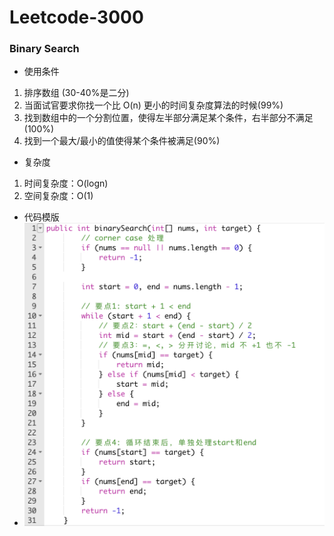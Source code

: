 # Leetcode-3000
### Binary Search
* 使⽤条件
 1. 排序数组 (30-40%是⼆分)
 2. 当⾯试官要求你找⼀个⽐ O(n) 更⼩的时间复杂度算法的时候(99%)
 3. 找到数组中的⼀个分割位置，使得左半部分满⾜某个条件，右半部分不满⾜(100%)
 4. 找到⼀个最⼤/最⼩的值使得某个条件被满⾜(90%)
* 复杂度
 1. 时间复杂度：O(logn)
 2. 空间复杂度：O(1)
* 代码模版
 * ![Binary Search 模版](images/Binary_Search.png)<br/>